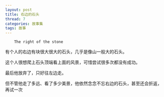 ```yaml
---
layout: post
title: 右边的石头
thread: 7
categories: 故事集
tags: 故事
---
```


          
        The right of the stone
    
  
 有个人的右边有块很大很大的石头，几乎是像山一般大的石头。   
 
 这个人很想爬上石头顶端看上面的风景，可惜尝试很多次都没有成功。
 
 
 最后他放弃了，只好往左边走。
 
 
 但不管他走了多远、看了多少美景，他依然念念不忘右边的石头，甚至还会折返，再试一次
